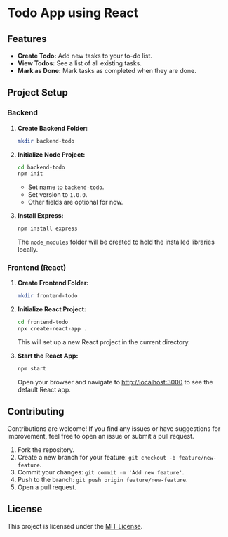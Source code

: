 # Todo App using React

## Features

- **Create Todo:** Add new tasks to your to-do list.
- **View Todos:** See a list of all existing tasks.
- **Mark as Done:** Mark tasks as completed when they are done.

## Project Setup

### Backend

1. **Create Backend Folder:**
    ```bash
    mkdir backend-todo
    ```

2. **Initialize Node Project:**
    ```bash
    cd backend-todo
    npm init
    ```

    - Set name to `backend-todo`.
    - Set version to `1.0.0`.
    - Other fields are optional for now.

3. **Install Express:**
    ```bash
    npm install express
    ```

    The `node_modules` folder will be created to hold the installed libraries locally.

### Frontend (React)

1. **Create Frontend Folder:**
    ```bash
    mkdir frontend-todo
    ```

2. **Initialize React Project:**
    ```bash
    cd frontend-todo
    npx create-react-app .
    ```

    This will set up a new React project in the current directory.

3. **Start the React App:**
    ```bash
    npm start
    ```

    Open your browser and navigate to [http://localhost:3000](http://localhost:3000) to see the default React app.

## Contributing

Contributions are welcome! If you find any issues or have suggestions for improvement, feel free to open an issue or submit a pull request.

1. Fork the repository.
2. Create a new branch for your feature: `git checkout -b feature/new-feature`.
3. Commit your changes: `git commit -m 'Add new feature'`.
4. Push to the branch: `git push origin feature/new-feature`.
5. Open a pull request.

## License

This project is licensed under the [MIT License](LICENSE).
